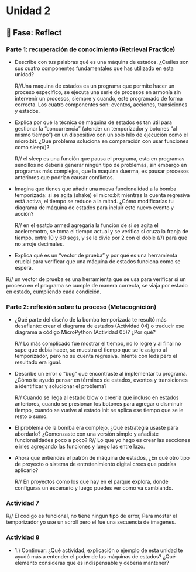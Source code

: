 # Unidad 2


## 🤔 Fase: Reflect

### Parte 1: recuperación de conocimiento (Retrieval Practice)

- Describe con tus palabras qué es una máquina de estados. ¿Cuáles son sus cuatro componentes fundamentales que has utilizado en esta unidad?
  
  R//Una maquina de estados es un programa que permite hacer un proceso especifico, se ejecuta una serie de procesos en armonía sin intervenir un procesos, siempre y cuando, este programado de forma correcta. Los cuatro componentes son: eventos, acciones, transiciones y estados.

- Explica por qué la técnica de máquina de estados es tan útil para gestionar la “concurrencia” (atender un temporizador y botones “al mismo tiempo”) en un dispositivo con un solo hilo de ejecución como el micro:bit. ¿Qué problema soluciona en comparación con usar funciones como sleep()?

  R// el sleep es una función que pausa el programa, esto en programas sencillos no debería generar ningún tipo de problemas, sin embargo en programas más complejos, que la maquina duerma, es pausar procesos anteriores que podrían causar conflictos.

- Imagina que tienes que añadir una nueva funcionalidad a la bomba temporizada: si se agita (shake) el micro:bit mientras la cuenta regresiva está activa, el tiempo se reduce a la mitad. ¿Cómo modificarías tu diagrama de máquina de estados para incluir este nuevo evento y acción?

  R// en el esatdo armed agregaria la función de si se agita el aceleremotro, se toma el tiempo actual y se verifica si cruza la franja de tiempo, entre 10 y 60  segs, y se le divie por 2 con el doble (//) para que no arroje decimales.

- Explica qué es un “vector de prueba” y por qué es una herramienta crucial para verificar que una máquina de estados funciona como se espera.

R// un vector de prueba es una herramienta que se usa para verificar si un proceso en el programa se cumple de manera correcta, se viaja por estado en estado, cumpliendo cada condición.

### Parte 2: reflexión sobre tu proceso (Metacognición)

- ¿Qué parte del diseño de la bomba temporizada te resultó más desafiante: crear el diagrama de estados (Actividad 04) o traducir ese diagrama a código MicroPython (Actividad 05)? ¿Por qué?

  R// Lo más complicado fue mostrar el tiempo, no lo logre y al final no supe que debía hacer, se muestra el tiempo que se le asigno al temporizador, pero no su cuenta regresiva. Intente con leds pero el resultado era igual.
  
 - Describe un error o “bug” que encontraste al implementar tu programa. ¿Cómo te ayudó pensar en términos de estados, eventos y transiciones a identificar y solucionar el problema?
   
   R// Cuando se llega al estado blow o creeria que incluso en estados anteriores, cuando se presionan los botones para agregar o disminuir tiempo, cuando se vuelve al estado init se aplica ese tiempo que se le resto o sumo.

- El problema de la bomba era complejo. ¿Qué estrategia usaste para abordarlo? ¿Comenzaste con una versión simple y añadiste funcionalidades poco a poco?
  R// Lo que yo hago es crear las secciones e irles agregando las funciones y luego las entre lazo.

- Ahora que entiendes el patrón de máquina de estados, ¿En qué otro tipo de proyecto o sistema de entretenimiento digital crees que podrías aplicarlo?

  R// En proyectos como los que hay en el parque explora, donde configuras un escenario y luego puedes ver como va cambiando.

### Actividad 7

R// El codigo es funcional, no tiene ningun tipo de error, Para mostar el temporizador yo use un scroll pero el fue una secuencia de imagenes. 

### Actividad 8
- 1.) Continuar: ¿Qué actividad, explicación o ejemplo de esta unidad te ayudó más a entender el poder de las máquinas de estados? ¿Qué elemento consideras que es indispensable y debería mantener?



  


